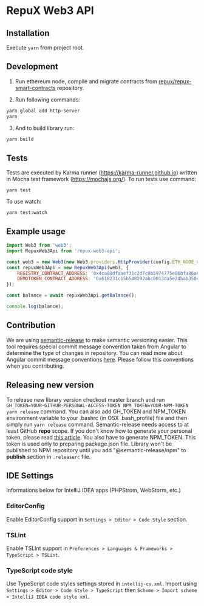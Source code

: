 # RepuX Web3 API

## Installation
Execute `yarn` from project root.

## Development
1. Run ethereum node, compile and migrate contracts from [repux/repux-smart-contracts](https://github.com/repux/repux-smart-contracts) repository.

2. Run following commands:
```bash
yarn global add http-server
yarn
```

3. And to build library run:
```bash
yarn build
```

## Tests
Tests are executed by Karma runner (https://karma-runner.github.io) written in Mocha test framework (https://mochajs.org/). To run tests use command: 

    yarn test
    
To use watch: 

    yarn test:watch    

## Example usage
```javascript
import Web3 from 'web3';
import RepuxWeb3Api from 'repux-web3-api';

const web3 = new Web3(new Web3.providers.HttpProvider(config.ETH_NODE_URL));
const repuxWeb3Api = new RepuxWeb3Api(web3, {
    REGISTRY_CONTRACT_ADDRESS: '0x4ca80dfaaef31c2d7c0b5974775e86bfa86a6c70',
    DEMOTOKEN_CONTRACT_ADDRESS: '0x618231c15b548292abc0013da5e24bab350c86d2'
});

const balance = await repuxWeb3Api.getBalance();

console.log(balance);
```

## Contribution
We are using [semantic-release](https://github.com/semantic-release/semantic-release) to make semantic versioning easier. 
This tool requires special commit message convention taken from Angular to determine the type of changes in repository. 
You can read more about Angular commit message conventions [here](https://github.com/angular/angular.js/blob/master/DEVELOPERS.md#-git-commit-guidelines).
Please follow this conventions when you contributing.

## Releasing new version
To release new library version checkout master branch and run `GH_TOKEN=YOUR-GITHUB-PERSONAL-ACCESS-TOKEN NPM_TOKEN=YOUR-NPM-TOKEN yarn release` command.
You can also add GH_TOKEN and NPM_TOKEN environment variable to your .bashrc (in OSX .bash_profile) file and then simply run `yarn release` command.
Semantic-release needs access to at least GitHub **repo** scope. If you don't know how to generate your personal token, please read 
[this article](https://help.github.com/articles/creating-a-personal-access-token-for-the-command-line/). You also have to generate NPM_TOKEN. This 
token is used only to preparing package.json file. Library won't be published to NPM repository until you add "@semantic-release/npm" to **publish** section
in `.releaserc` file.

## IDE Settings
Informations below for IntelliJ IDEA apps (PHPStrom, WebStorm, etc.)

### EditorConfig
Enable EditorConfig support in `Settings > Editor > Code Style` section. 

### TSLint
Enable TSLInt support in `Preferences > Languages & Frameworks > TypeScript > TSLint`.

### TypeScript code style
Use TypeScript code styles settings stored in  `intellij-cs.xml`. Import using `Settings > Editor > Code Style > TypeScript` then `Scheme > Import scheme > IntelliJ IDEA code style xml`.
